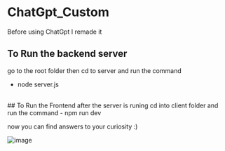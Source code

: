 # ChatGpt_Custom
Before using ChatGpt I remade it 
## To Run the backend server 
go to the root folder then cd to server and run the command 
- node server.js
<br>
## To Run the Frontend 
after the server is runing cd into client folder and run the command 
- npm run dev

now you can find answers to your curiosity :)

![image](https://user-images.githubusercontent.com/87909132/225722077-3a0a466f-cbef-45a4-8387-a0c42ee2afb0.png)
